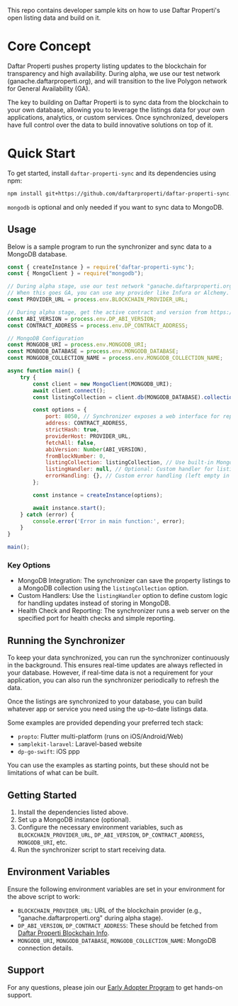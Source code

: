 This repo contains developer sample kits on how to use Daftar Properti's
open listing data and build on it.

# Core Concept

Daftar Properti pushes property listing updates to the blockchain for transparency
and high availability. During alpha, we use our test network (ganache.daftarproperti.org),
and will transition to the live Polygon network for General Availability (GA).

The key to building on Daftar Properti is to sync data from the blockchain to
your own database, allowing you to leverage the listings data for your own
applications, analytics, or custom services. Once synchronized, developers have
full control over the data to build innovative solutions on top of it.

# Quick Start

To get started, install `daftar-properti-sync` and its dependencies using npm:

```sh
npm install git+https://github.com/daftarproperti/daftar-properti-sync.git#551635a12d339f964db25979ed7a31735fbe0171 mongodb
```

`mongodb` is optional and only needed if you want to sync data to MongoDB.

## Usage

Below is a sample program to run the synchronizer and sync data to a MongoDB database.

```javascript
const { createInstance } = require('daftar-properti-sync');
const { MongoClient } = require("mongodb");

// During alpha stage, use our test network "ganache.daftarproperti.org".
// When this goes GA, you can use any provider like Infura or Alchemy.
const PROVIDER_URL = process.env.BLOCKCHAIN_PROVIDER_URL;

// During alpha stage, get the active contract and version from https://daftarproperti.org/_blockchain
const ABI_VERSION = process.env.DP_ABI_VERSION;
const CONTRACT_ADDRESS = process.env.DP_CONTRACT_ADDRESS;

// MongoDB Configuration
const MONGODB_URI = process.env.MONGODB_URI;
const MONBODB_DATABASE = process.env.MONGODB_DATABASE;
const MONGODB_COLLECTION_NAME = process.env.MONGODB_COLLECTION_NAME;

async function main() {
    try {
        const client = new MongoClient(MONGODB_URI);
        await client.connect();
        const listingCollection = client.db(MONGODB_DATABASE).collection(MONGODB_COLLECTION_NAME);

        const options = {
            port: 8050, // Synchronizer exposes a web interface for reporting and health check
            address: CONTRACT_ADDRESS,
            strictHash: true,
            providerHost: PROVIDER_URL,
            fetchAll: false,
            abiVersion: Number(ABI_VERSION),
            fromBlockNumber: 0,
            listingCollection: listingCollection, // Use built-in MongoDB target
            listingHandler: null, // Optional: Custom handler for listing change events
            errorHandling: {}, // Custom error handling (left empty in this example)
        };

        const instance = createInstance(options);

        await instance.start();
    } catch (error) {
        console.error('Error in main function:', error);
    }
}

main();
```

### Key Options

- MongoDB Integration: The synchronizer can save the property listings to a MongoDB collection using the `listingCollection` option.
- Custom Handlers: Use the `listingHandler` option to define custom logic for handling updates instead of storing in MongoDB.
- Health Check and Reporting: The synchronizer runs a web server on the specified port for health checks and simple reporting.

## Running the Synchronizer

To keep your data synchronized, you can run the synchronizer continuously in the background. This ensures real-time updates are always reflected in your database. However, if real-time data is not a requirement for your application, you can also run the synchronizer periodically to refresh the data.

Once the listings are synchronized to your database, you can build whatever app or service you need using the up-to-date listings data.

Some examples are provided depending your preferred tech stack:

* `propto`: Flutter multi-platform (runs on iOS/Android/Web)
* `samplekit-laravel`: Laravel-based website
* `dp-go-swift`: iOS ppp

You can use the examples as starting points, but these should not be limitations of what can be built.

## Getting Started

1. Install the dependencies listed above.
2. Set up a MongoDB instance (optional).
3. Configure the necessary environment variables, such as `BLOCKCHAIN_PROVIDER_URL`, `DP_ABI_VERSION`, `DP_CONTRACT_ADDRESS`, `MONGODB_URI`, etc.
4. Run the synchronizer script to start receiving data.

## Environment Variables
Ensure the following environment variables are set in your environment for the above script to work:
- `BLOCKCHAIN_PROVIDER_URL`: URL of the blockchain provider (e.g., "ganache.daftarproperti.org" during alpha stage).
- `DP_ABI_VERSION`, `DP_CONTRACT_ADDRESS`: These should be fetched from [Daftar Properti Blockchain Info](https://daftarproperti.org/_blockchain).
- `MONGODB_URI`, `MONGODB_DATABASE`, `MONGODB_COLLECTION_NAME`: MongoDB connection details.

## Support

For any questions, please join our [Early Adopter Program](https://daftarproperti.org/for-marketers) to get hands-on support.
